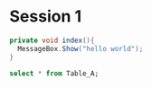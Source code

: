 # Session 1

```csharp
private void index(){
  MessageBox.Show("hello world");
}
``` 
```sql
select * from Table_A;
```

